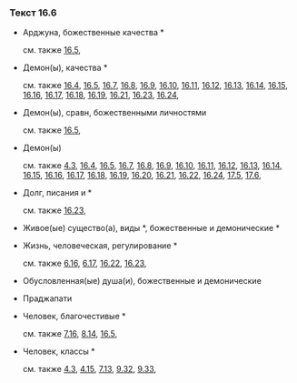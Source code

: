 ### Текст 16.6
	
- Арджуна, божественные качества \*

	см. также  [16.5](../16/1605.md), 
	
- Демон(ы), качества \*

	см. также  [16.4](../16/1604.md),  [16.5](../16/1605.md),  [16.7](../16/1607.md),  [16.8](../16/1608.md),  [16.9](../16/1609.md),  [16.10](../16/1610.md),  [16.11](../16/1611.md),  [16.12](../16/1612.md),  [16.13](../16/1613.md),  [16.14](../16/1614.md),  [16.15](../16/1615.md),  [16.16](../16/1616.md),  [16.17](../16/1617.md),  [16.18](../16/1618.md),  [16.19](../16/1619.md),  [16.21](../16/1621.md),  [16.23](../16/1623.md),  [16.24](../16/1624.md), 
	
- Демон(ы), сравн, божественными личностями

	см. также  [16.5](../16/1605.md), 
	
- Демон(ы)

	см. также  [4.3](../04/0403.md),  [16.4](../16/1604.md),  [16.5](../16/1605.md),  [16.7](../16/1607.md),  [16.8](../16/1608.md),  [16.9](../16/1609.md),  [16.10](../16/1610.md),  [16.11](../16/1611.md),  [16.12](../16/1612.md),  [16.13](../16/1613.md),  [16.14](../16/1614.md),  [16.15](../16/1615.md),  [16.16](../16/1616.md),  [16.17](../16/1617.md),  [16.18](../16/1618.md),  [16.19](../16/1619.md),  [16.20](../16/1620.md),  [16.21](../16/1621.md),  [16.22](../16/1622.md),  [16.24](../16/1624.md),  [17.5](../17/1705.md),  [17.6](../17/1706.md), 
	
- Долг, писания и \*

	см. также  [16.23](../16/1623.md), 
	
- Живое(ые) существо(а), виды \*, божественные и демонические \*

	
- Жизнь, человеческая, регулирование \*

	см. также  [6.16](../06/0616.md),  [6.17](../06/0617.md),  [16.22](../16/1622.md),  [16.23](../16/1623.md), 
	
- Обусловленная(ые) душа(и), божественные и демонические

	
- Праджапати

	
- Человек, благочестивые \*

	см. также  [7.16](../07/0716.md),  [8.14](../08/0814.md),  [16.5](../16/1605.md), 
	
- Человек, классы \*

	см. также  [4.3](../04/0403.md),  [4.15](../04/0415.md),  [7.13](../07/0713.md),  [9.32](../09/0932.md),  [9.33](../09/0933.md), 
